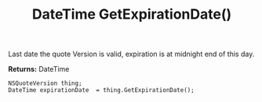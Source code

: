 ﻿---
uid: crmscript_ref_NSQuoteVersion_GetExpirationDate
title: DateTime GetExpirationDate()
intellisense: NSQuoteVersion.GetExpirationDate
keywords: NSQuoteVersion, GetExpirationDate
so.topic: reference
---

Last date the quote Version is valid, expiration is at midnight end of this day.

**Returns:** DateTime


```crmscript
NSQuoteVersion thing;
DateTime expirationDate  = thing.GetExpirationDate();
```


